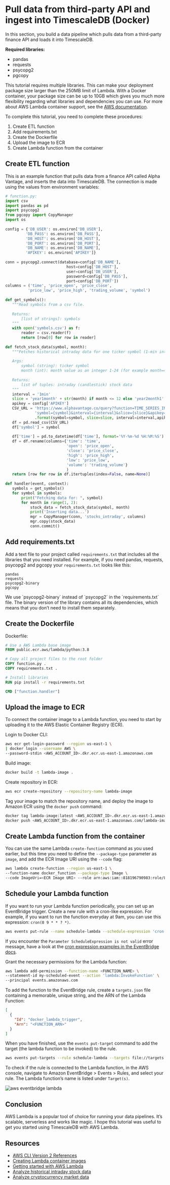 # Pull data from third-party API and ingest into TimescaleDB (Docker)
In this section, you build a data pipeline which pulls data from a third-party finance API and loads it into TimescaleDB.

**Required libraries:**

* pandas
* requests
* psycopg2
* pgcopy

This tutorial requires multiple libraries. This can make your deployment package size 
larger than the 250MB limit of Lambda. With a Docker container, your package
size can be up to 10GB which gives you much more flexibility regarding what 
libraries and dependencies you can use. For more about AWS Lambda container support, see the 
[AWS documentation](https://docs.aws.amazon.com/lambda/latest/dg/images-create.html).

To complete this tutorial, you need to complete these procedures:
1. Create ETL function
1. Add requirements.txt
1. Create the Dockerfile
1. Upload the image to ECR
1. Create Lambda function from the container

## Create ETL function
This is an example function that pulls data from a finance API called Alpha Vantage, and 
inserts the data into TimescaleDB. The connection is made using the values from 
environment variables:
```python
# function.py:
import csv
import pandas as pd
import psycopg2
from pgcopy import CopyManager
import os
 
config = {'DB_USER': os.environ['DB_USER'],
         'DB_PASS': os.environ['DB_PASS'],
         'DB_HOST': os.environ['DB_HOST'],
         'DB_PORT': os.environ['DB_PORT'],
         'DB_NAME': os.environ['DB_NAME'],
         'APIKEY': os.environ['APIKEY']}
 
conn = psycopg2.connect(database=config['DB_NAME'],
                           host=config['DB_HOST'],
                           user=config['DB_USER'],
                           password=config['DB_PASS'],
                           port=config['DB_PORT'])
columns = ('time', 'price_open', 'price_close',
          'price_low', 'price_high', 'trading_volume', 'symbol')
 
def get_symbols():
   """Read symbols from a csv file.
 
   Returns:
       [list of strings]: symbols
   """
   with open('symbols.csv') as f:
       reader = csv.reader(f)
       return [row[0] for row in reader]
 
def fetch_stock_data(symbol, month):
   """Fetches historical intraday data for one ticker symbol (1-min interval)
 
   Args:
       symbol (string): ticker symbol
       month (int): month value as an integer 1-24 (for example month=4 will fetch data from the last 4 months)
 
   Returns:
       list of tuples: intraday (candlestick) stock data
   """
   interval = '1min'
   slice = 'year1month' + str(month) if month <= 12 else 'year2month1' + str(month)
   apikey = config['APIKEY']
   CSV_URL = 'https://www.alphavantage.co/query?function=TIME_SERIES_INTRADAY_EXTENDED&' \
             'symbol={symbol}&interval={interval}&slice={slice}&apikey={apikey}' \
             .format(symbol=symbol, slice=slice, interval=interval,apikey=apikey)
   df = pd.read_csv(CSV_URL)
   df['symbol'] = symbol
 
   df['time'] = pd.to_datetime(df['time'], format='%Y-%m-%d %H:%M:%S')
   df = df.rename(columns={'time': 'time',
                           'open': 'price_open',
                           'close': 'price_close',
                           'high': 'price_high',
                           'low': 'price_low',
                           'volume': 'trading_volume'}
                           )
   return [row for row in df.itertuples(index=False, name=None)]
 
def handler(event, context):
   symbols = get_symbols()
   for symbol in symbols:
       print("Fetching data for: ", symbol)
       for month in range(1, 2):
           stock_data = fetch_stock_data(symbol, month)
           print('Inserting data...')
           mgr = CopyManager(conn, 'stocks_intraday', columns)
           mgr.copy(stock_data)
           conn.commit()

```

## Add requirements.txt
Add a text file to your project called `requirements.txt` that includes all the libraries that 
you need installed. For example, if you need pandas, requests, psycopg2 and pgcopy 
your `requirements.txt` looks like this:

```
pandas
requests
psycopg2-binary
pgcopy
```

<highlight type="note">
We use `psycopg2-binary` instead of `psycopg2` in the `requirements.txt` file. The binary version
of the library contains all its dependencies, which means that you don’t need to install them separately.
</highlight>

## Create the Dockerfile

Dockerfile:
```dockerfile
# Use a AWS Lambda base image
FROM public.ecr.aws/lambda/python:3.8

# Copy all project files to the root folder
COPY function.py .
COPY requirements.txt .

# Install libraries
RUN pip install -r requirements.txt

CMD ["function.handler"]
```

## Upload the image to ECR
To connect the container image to a Lambda function, you need to start by uploading 
it to the AWS Elastic Container Registry (ECR).

Login to Docker CLI:
```bash
aws ecr get-login-password --region us-east-1 \
| docker login --username AWS \
--password-stdin <AWS_ACCOUNT_ID>.dkr.ecr.us-east-1.amazonaws.com
```

Build image:
```bash
docker build -t lambda-image .
```

Create repository in ECR:
```bash
aws ecr create-repository --repository-name lambda-image
```

Tag your image to match the repository name, and deploy the image to Amazon ECR 
using the `docker push` command:
```bash
docker tag lambda-image:latest <AWS_ACCOUNT_ID>.dkr.ecr.us-east-1.amazonaws.com/lambda-image:latest
docker push <AWS_ACCOUNT_ID>.dkr.ecr.us-east-1.amazonaws.com/lambda-image:latest        

```

## Create Lambda function from the container
You can use the same Lambda `create-function` command as you used earlier, but this 
time you need to define the `--package-type` parameter as `image`, and add the ECR 
Image URI using the `--code` flag:

```bash
aws lambda create-function --region us-east-1 \
--function-name docker_function --package-type Image \
--code ImageUri=<ECR Image URI> --role arn:aws:iam::818196790983:role/Lambda
```

## Schedule your Lambda function
If you want to run your Lambda function periodically, you can set up an EventBridge trigger.
Create a new rule with a cron-like expression. For example, if you want to run the function everyday at 9am, 
you can use this expression: `cron(0 9 * * ? *)`.

```bash
aws events put-rule --name schedule-lambda --schedule-expression 'cron(0 9 * * ? *)'
```

If you encounter the `Parameter ScheduleExpression is not valid` error message, have a look at the [cron expression examples in the EventBridge docs](https://docs.aws.amazon.com/eventbridge/latest/userguide/eb-create-rule-schedule.html#eb-cron-expressions).

Grant the necessary permissions for the Lambda function:
```bash
aws lambda add-permission --function-name <FUNCTION_NAME> \
--statement-id my-scheduled-event --action 'lambda:InvokeFunction' \
--principal events.amazonaws.com
```

To add the function to the EventBridge rule, create a `targets.json` file containing a memorable, unique string, 
and the ARN of the Lambda Function:
```json
[
  {
    "Id": "docker_lambda_trigger",
    "Arn": "<FUNCTION_ARN>"
  }
]
```

When you have finished, use the `events put-target` command to add the target (the lambda function to be invoked) to the rule.
```bash
aws events put-targets --rule schedule-lambda --targets file://targets.json
```

To check if the rule is connected to the Lambda function, in the AWS console, navigate to Amazon EventBridge > Events > Rules, and
select your rule. The Lambda function’s name is listed under `Target(s)`.

![aws eventbridge lambda](https://assets.timescale.com/docs/images/tutorials/aws-lambda-tutorial/targets.png)


## Conclusion
AWS Lambda is a popular tool of choice for running your data pipelines. It’s scalable, serverless and works like magic. I hope this tutorial was useful to get you started using TimescaleDB with AWS Lambda. 

## Resources

* [AWS CLI Version 2 References](https://awscli.amazonaws.com/v2/documentation/api/latest/reference/index.html)
* [Creating Lambda container images](https://docs.aws.amazon.com/lambda/latest/dg/images-create.html)
* [Getting started with AWS Lambda](https://docs.aws.amazon.com/lambda/latest/dg/getting-started.html)
* [Analyze historical intraday stock data](/tutorials/analyze-intraday-stocks)
* [Analyze cryptocurrency market data](/tutorials/analyze-cryptocurrency-data)
